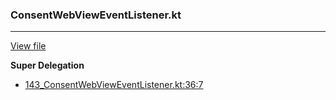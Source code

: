 ### ConsentWebViewEventListener.kt
---
[View file](../files/143_ConsentWebViewEventListener.kt)

**Super Delegation**

 - [143_ConsentWebViewEventListener.kt:36:7](../files/143_ConsentWebViewEventListener.kt#L36)
